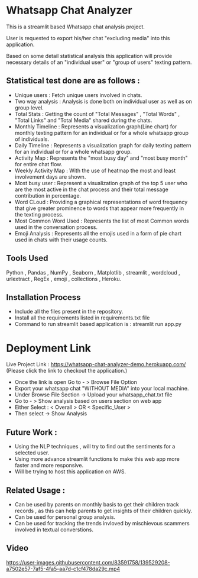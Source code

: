 
# Whatsapp Chat Analyzer

This is a streamlit based Whatsapp chat analysis project.

User is requested to export his/her chat "excluding media" into this application.

Based on some detail statistical analysis this application will provide necessary details of an "individual user" or "group of users" texting pattern.



## Statistical test done are as follows : 

- Unique users : Fetch unique users involved in chats.
- Two way analysis : Analysis is done both on individual user as well as on group level.
- Total Stats : Getting the count of "Total Messages" , "Total Words" , "Total Links" and "Total Media" shared during the chats.
- Monthly Timeline : Represents a visualization graph(Line chart) for monthly texting pattern for an individual or for a whole whatsapp group of individuals.
- Daily Timeline :  Represents a visualization graph for daily texting pattern for an individual or for a whole whatsapp group.
- Activity Map : Represents the "most busy day" and "most busy month" for entire chat flow.
- Weekly Activity Map : With the use of heatmap the most and least involvement days are shown.
- Most busy user : Represent a visualization graph of the top 5 user who are the most active in the chat process and their total message contribution in percentage.
- Word CLoud : Providing a graphical representations of word frequency that give greater prominence to words that appear more frequently in the texting process.
- Most Common Word Used : Represents the list of most Common words used in the conversation process.
- Emoji Analysis : Represents all the emojis used in a form of pie chart used in chats with their usage counts.
  
## Tools Used

Python , Pandas , NumPy , Seaborn , Matplotlib , streamlit , wordcloud , urlextract , RegEx , emoji , collections , Heroku.

## Installation Process
- Include all the files present in the repository.
- Install all the requirements listed in requirements.txt file
- Command to run streamlit based application is : streamlit run app.py

# Deployment Link
Live Project Link : https://whatsapp-chat-analyzer-demo.herokuapp.com/
(Please click the link to checkout the application.)
- Once the link is open Go to - > Browse File Option
- Export your whatsapp chat "WITHOUT MEDIA" into your local machine.
- Under Browse File Section -> Upload your whatsapp_chat.txt file
- Go to - > Show analysis based on users section on web app
- Either Select : < Overall > OR < Specific_User >
- Then select -> Show Analysis

## Future Work :
- Using the NLP techniques , will try to find out the sentiments for a selected user.
- Using more advance streamlit functions to make this web app more faster and more responsive.
- Will be trying to host this application on AWS.

## Related Usage :
- Can be used by parents on monthly basis to get their children track records , as this can help parents to get insights of their children quickly.
- Can be used for personal group analysis.
- Can be used for tracking the trends invloved by mischievous scammers involved in textual converstions. 

## Video
https://user-images.githubusercontent.com/83591758/139529208-a7502e57-7af5-4fa5-aa7d-c1cf478da29c.mp4


